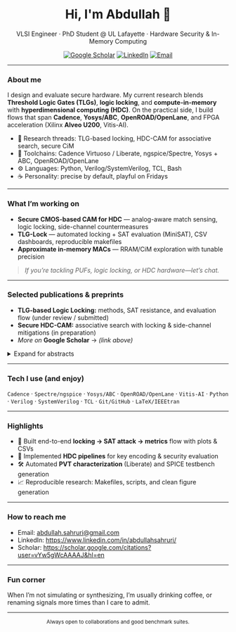 <!-- Profile README for @abdullahsahruri -->
<!-- Tip: press "." on GitHub to open this in the web editor with Copilot enabled -->

<h1 align="center">Hi, I'm Abdullah 👋</h1>
<p align="center">
  VLSI Engineer · PhD Student @ UL Lafayette · Hardware Security & In-Memory Computing
</p>

<p align="center">
  <a href="https://scholar.google.com/citations?user=vYw5gWcAAAAJ&hl=en"><img alt="Google Scholar" src="https://img.shields.io/badge/Scholar-4285F4?logo=googlescholar&logoColor=white"></a>
  <a href="https://www.linkedin.com/in/abdullahsahruri/"><img alt="LinkedIn" src="https://img.shields.io/badge/LinkedIn-0A66C2?logo=linkedin&logoColor=white"></a>
  <a href="mailto:abdullah.sahruri@gmail.com"><img alt="Email" src="https://img.shields.io/badge/Email-abdullah.sahruri%40gmail.com-DA3B01"></a>
</p>

---

### About me
I design and evaluate secure hardware. My current research blends **Threshold Logic Gates (TLGs)**, **logic locking**, and **compute-in-memory** with **hyperdimensional computing (HDC)**. On the practical side, I build flows that span **Cadence**, **Yosys/ABC**, **OpenROAD/OpenLane**, and FPGA acceleration (Xilinx **Alveo U200**, Vitis-AI).

- 🔬 Research threads: TLG-based locking, HDC-CAM for associative search, secure CiM
- 🧪 Toolchains: Cadence Virtuoso / Liberate, ngspice/Spectre, Yosys + ABC, OpenROAD/OpenLane
- ⚙️ Languages: Python, Verilog/SystemVerilog, TCL, Bash
- ☕ Personality: precise by default, playful on Fridays

---

### What I’m working on
- **Secure CMOS-based CAM for HDC** — analog-aware match sensing, logic locking, side-channel countermeasures  
- **TLG-Lock** — automated locking + SAT evaluation (MiniSAT), CSV dashboards, reproducible makefiles  
- **Approximate in-memory MACs** — RRAM/CiM exploration with tunable precision

> _If you’re tackling PUFs, logic locking, or HDC hardware—let’s chat._

---

### Selected publications & preprints
- **TLG-based Logic Locking:** methods, SAT resistance, and evaluation flow (under review / submitted)  
- **Secure HDC-CAM:** associative search with locking & side-channel mitigations (in preparation)  
- _More on_ **Google Scholar** → *(link above)*

<details>
<summary>Expand for abstracts</summary>

- **TLG-Lock** — We introduce a threshold-logic-centric locking primitive with calibrated FRR/MI trade-offs, plus a reproducible SAT evaluation harness (runtime, clauses, conflicts).
- **HDC-CAM** — A CMOS CAM tailored for hypervectors with analog-aware sensing, dummy rows, and logic-locking hooks for secure similarity search.
</details>

---

### Tech I use (and enjoy)
`Cadence` · `Spectre/ngspice` · `Yosys/ABC` · `OpenROAD/OpenLane` · `Vitis-AI` · `Python` · `Verilog` · `SystemVerilog` · `TCL` · `Git/GitHub` · `LaTeX/IEEEtran`

---

### Highlights
- 🧩 Built end-to-end **locking → SAT attack → metrics** flow with plots & CSVs  
- 🧠 Implemented **HDC pipelines** for key encoding & security evaluation  
- 🛠️ Automated **PVT characterization** (Liberate) and SPICE testbench generation  
- 📈 Reproducible research: Makefiles, scripts, and clean figure generation

---

### How to reach me
- Email: abdullah.sahruri@gmail.com  
- LinkedIn: https://www.linkedin.com/in/abdullahsahruri/
- Scholar: https://scholar.google.com/citations?user=vYw5gWcAAAAJ&hl=en

---

### Fun corner
When I’m not simulating or synthesizing, I’m usually drinking coffee, or renaming signals more times than I care to admit.

---

<!-- Optional: GitHub stats (comment out if you prefer minimal) -->
<!--
<p align="center">
  <img src="https://github-readme-stats.vercel.app/api?username=abdullahsahruri&show_icons=true&hide_title=true" alt="GitHub stats">
</p>
-->

<!-- Footer note -->
<p align="center"><sub>Always open to collaborations and good benchmark suites.</sub></p>
